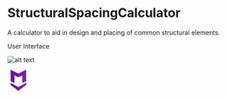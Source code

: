 # StructuralSpacingCalculator
A calculator to aid in design and placing of common structural elements.

User Interface

![alt text](https://github.com/FrostyDesigner/sakurakan/blob/master/SpacingCalculator1.png)

![alt text](https://github.com/adam-p/markdown-here/raw/master/src/common/images/icon48.png "Logo Title Text 1")
